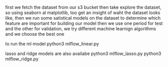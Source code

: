 first we fetch the dataset from our s3 bucket
then take explore the dataset, so using seaborn al matplotlib, too get an insight of waht the dataset looks like, 
then we run some satistical models on the dataset to determine which feature are important for building our model
then we use one period for test and the other for validation,
we try different machine learnign algorithms and we choose the best one 

to run the ml model
python3 mlflow_linear.py

lasso and ridge models are also availabe
python3 mlflow_lasso.py
python3 mlflow_ridge.py